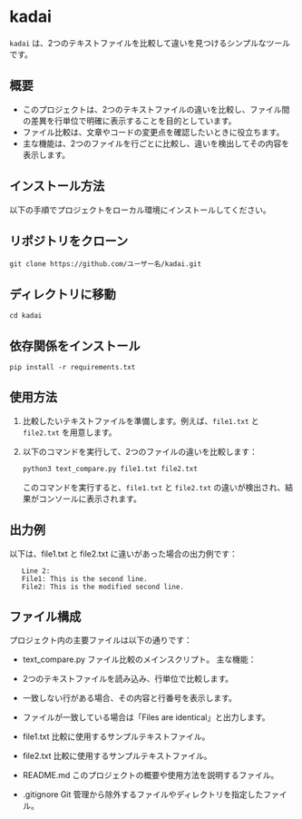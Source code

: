 # kadai

`kadai` は、2つのテキストファイルを比較して違いを見つけるシンプルなツールです。

## 概要

- このプロジェクトは、2つのテキストファイルの違いを比較し、ファイル間の差異を行単位で明確に表示することを目的としています。
- ファイル比較は、文章やコードの変更点を確認したいときに役立ちます。
- 主な機能は、2つのファイルを行ごとに比較し、違いを検出してその内容を表示します。

## インストール方法

以下の手順でプロジェクトをローカル環境にインストールしてください。

## リポジトリをクローン
```git clone https://github.com/ユーザー名/kadai.git```

## ディレクトリに移動
```cd kadai```

## 依存関係をインストール
```pip install -r requirements.txt```

## 使用方法

1. 比較したいテキストファイルを準備します。例えば、`file1.txt` と `file2.txt` を用意します。

2. 以下のコマンドを実行して、2つのファイルの違いを比較します：

    ```bash
    python3 text_compare.py file1.txt file2.txt
    ```

    このコマンドを実行すると、`file1.txt` と `file2.txt` の違いが検出され、結果がコンソールに表示されます。

## 出力例
以下は、file1.txt と file2.txt に違いがあった場合の出力例です：

 ```Differences found: 
    Line 2:
    File1: This is the second line.
    File2: This is the modified second line.
 ```

## ファイル構成
プロジェクト内の主要ファイルは以下の通りです：

- text_compare.py
ファイル比較のメインスクリプト。
主な機能：

- 2つのテキストファイルを読み込み、行単位で比較します。

- 一致しない行がある場合、その内容と行番号を表示します。

- ファイルが一致している場合は「Files are identical」と出力します。

- file1.txt
比較に使用するサンプルテキストファイル。

- file2.txt
比較に使用するサンプルテキストファイル。

- README.md
このプロジェクトの概要や使用方法を説明するファイル。

- .gitignore
Git 管理から除外するファイルやディレクトリを指定したファイル。
